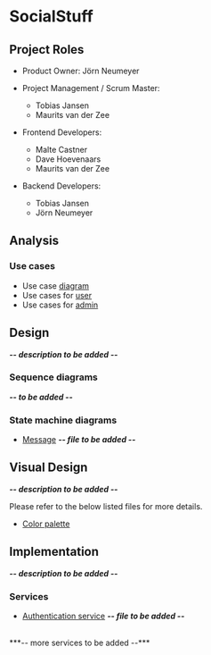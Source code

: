 # SocialStuff

## Project Roles

* Product Owner: Jörn Neumeyer
* Project Management / Scrum Master:
  * Tobias Jansen
  * Maurits van der Zee

* Frontend Developers:
  * Malte Castner
  * Dave Hoevenaars
  * Maurits van der Zee

* Backend Developers:
  * Tobias Jansen
  * Jörn Neumeyer

## Analysis

### Use cases

 - Use case [diagram](usecases/usecase-diagram.svg)
 - Use cases for [user](usecases/user.md)
 - Use cases for [admin](usecases/admin.md)

## Design

***-- description to be added --***

### Sequence diagrams

***-- to be added --***

### State machine diagrams
 - [Message](state-machine-diagrams/message.md) ***-- file to be added --***
 
## Visual Design

***-- description to be added --***

Please refer to the below listed files for more details.

 - [Color palette](visual-design/color-palette.md)

## Implementation

***-- description to be added --***

### Services

 - [Authentication service]() ***-- file to be added --***
 <br>
 ***-- more services to be added --***
